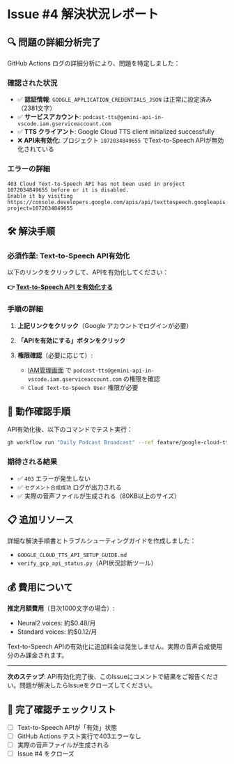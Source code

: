 # Issue #4 解決状況レポート

## 🔍 問題の詳細分析完了

GitHub Actions ログの詳細分析により、問題を特定しました：

### 確認された状況
- ✅ **認証情報**: `GOOGLE_APPLICATION_CREDENTIALS_JSON` は正常に設定済み（2381文字）
- ✅ **サービスアカウント**: `podcast-tts@gemini-api-in-vscode.iam.gserviceaccount.com`
- ✅ **TTS クライアント**: Google Cloud TTS client initialized successfully
- ❌ **API未有効化**: プロジェクト `1072034849655` でText-to-Speech APIが無効化されている

### エラーの詳細
```
403 Cloud Text-to-Speech API has not been used in project 1072034849655 before or it is disabled.
Enable it by visiting https://console.developers.google.com/apis/api/texttospeech.googleapis.com/overview?project=1072034849655
```

## 🛠 解決手順

### 必須作業: Text-to-Speech API有効化

以下のリンクをクリックして、APIを有効化してください：

**👉 [Text-to-Speech API を有効化する](https://console.developers.google.com/apis/api/texttospeech.googleapis.com/overview?project=1072034849655)**

### 手順の詳細

1. **上記リンクをクリック**（Google アカウントでログインが必要）

2. **「APIを有効にする」ボタンをクリック**

3. **権限確認**（必要に応じて）:
   - [IAM管理画面](https://console.cloud.google.com/iam-admin/iam?project=1072034849655) で `podcast-tts@gemini-api-in-vscode.iam.gserviceaccount.com` の権限を確認
   - `Cloud Text-to-Speech User` 権限が必要

## 🧪 動作確認手順

API有効化後、以下のコマンドでテスト実行：

```bash
gh workflow run "Daily Podcast Broadcast" --ref feature/google-cloud-tts-test -f test_mode=true -f force_run=true
```

### 期待される結果
- ✅ `403` エラーが発生しない
- ✅ `セグメント合成成功` ログが出力される
- ✅ 実際の音声ファイルが生成される（80KB以上のサイズ）

## 📋 追加リソース

詳細な解決手順書とトラブルシューティングガイドを作成しました：
- `GOOGLE_CLOUD_TTS_API_SETUP_GUIDE.md`
- `verify_gcp_api_status.py`（API状況診断ツール）

## 💰 費用について

**推定月額費用**（日次1000文字の場合）:
- Neural2 voices: 約$0.48/月
- Standard voices: 約$0.12/月

Text-to-Speech APIの有効化に追加料金は発生しません。実際の音声合成使用分のみ課金されます。

---

**次のステップ**: API有効化完了後、このIssueにコメントで結果をご報告ください。問題が解決したらIssueをクローズしてください。

## 🎯 完了確認チェックリスト
- [ ] Text-to-Speech APIが「有効」状態
- [ ] GitHub Actions テスト実行で403エラーなし
- [ ] 実際の音声ファイルが生成される
- [ ] Issue #4 をクローズ